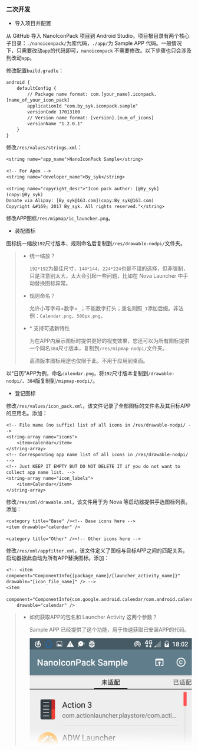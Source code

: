 ### 二次开发

+ 导入项目并配置

从 GitHub 导入 NanoIconPack 项目到 Android Studio。项目根目录有两个核心子目录：`./nanoiconpack/`为库代码，`./app/`为 Sample APP 代码。一般情况下，只需要改动`app`的代码即可，`nanoiconpack` 不需要修改。以下步骤也只会涉及到改动`app`。

修改配置`build.gradle`：
```
android {
    defaultConfig {
        // Package name format: com.[your_name].iconpack.[name_of_your_icon_pack]
        applicationId "com.by_syk.iconpack.sample"
        versionCode 17013100
        // Version name format: [version].[num_of_icons]
        versionName "1.2.0.1"
    }
}
```

修改`/res/values/strings.xml`：
```
<string name="app_name">NanoIconPack Sample</string>

<!-- For Apex -->
<string name="developer_name">By_syk</string>

<string name="copyright_desc">"Icon pack author: [@By_syk](copy:@By_syk)
Donate via Alipay: [By_syk@163.com](copy:By_syk@163.com)
Copyright &#169; 2017 By_syk. All rights reserved."</string>
```

修改APP图标`/res/mipmap/ic_launcher.png`。

+ 装配图标

图标统一缩放`192`尺寸版本、规则命名后复制到`/res/drawable-nodpi/`文件夹。

> + 统一缩放？
>
>   `192*192`为最佳尺寸，`144*144`、`224*224`也是不错的选择，但非强制，只是注意别太大，太大会引起一些问题，比如在 Nova Launcher 中手动替换图标异常。
>
> + 规则命名？
>
>   允许小写字母+数字+`_`；不能数字打头；重名则照`_1`添加后缀。非法例：`Calendar.png`、`500px.png`。
>
> + \* 支持可选新特性
>
>   为在APP内展示图标时提供更好的视觉效果，您还可以为所有图标提供一个同名`384`尺寸版本，复制到`/res/mipmap-nodpi/`文件夹。
>
>   高清版本图标用途也仅限于此，不用于应用到桌面。

以“日历”APP为例，命名`calendar.png`，将`192`尺寸版本复制到`/drawable-nodpi/`、`384`版复制到`/mipmap-nodpi/`。

+ 登记图标

修改`/res/values/icon_pack.xml`，该文件记录了全部图标的文件名及其目标APP的应用名。添加：
```
<!-- File name (no suffix) list of all icons in /res/drawable-nodpi/ -->
<string-array name="icons">
    <item>calendar</item>
</string-array>
<!-- Corresponding app name list of all icons in /res/drawable-nodpi/ -->
<!-- Just KEEP IT EMPTY BUT DO NOT DELETE IT if you do not want to collect app name list. -->
<string-array name="icon_labels">
    <item>Calendar</item>
</string-array>
```

修改`/res/xml/drawable.xml`，该文件用于为 Nova 等启动器提供手选图标列表。添加：
```
<category title="Base" /><!-- Base icons here -->
<item drawable="calendar" />

<category title="Other" /><!-- Other icons here -->
```

修改`/res/xml/appfilter.xml`，该文件定义了图标与目标APP之间的匹配关系，启动器据此自动为所有APP替换图标。添加：
```
<!-- <item component="ComponentInfo{[package_name]/[launcher_activity_name]}" drawable="[icon_file_name]" /> -->
<item
    component="ComponentInfo{com.google.android.calendar/com.android.calendar.AllInOneActivity}"
    drawable="calendar" />
```

> + 如何获取APP的包名和 Launcher Activity 这两个参数？
>
>   Sample APP 已经提供了这个功能，用于快速获取已安装APP的代码。
>
>   ![Nano](screenshot_nano_page_lost-part.png)